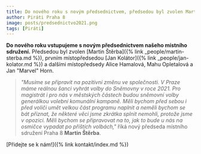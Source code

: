 ```yaml
---
title: Do nového roku s novým předsednictvem, předsedou byl zvolen Martin Štěrba
author: Piráti Praha 8
image: posts/predsednictvo2021.png
tags: [Piráti]
---
```


**Do nového roku vstupujeme s novým předsednictvem našeho místního sdružení.** Předsedou byl zvolen [Martin Štěrba]({% link _people/martin-sterba.md %}), prvním místopředsedou [Jan Kolátor]({% link _people/jan-kolator.md %}) a dalšími místopředsedy Alice Hamalová, Mahu Opletalová a Jan "Marvel" Horn.

> *"Musíme se připravit na pozitivní změnu ve společnosti. V Praze máme reálnou šanci vyhrát volby do Sněmovny v roce 2021. Pro magistrát i pro nás v městských částech budou sněmovní volby generálkou volební komunální kampaně. Měli bychom před sebou i před voliči umět velkou část programu naplnit a neměli bychom se bát přiznat, že některé věci jsme zkrátka splnit nemohli, protože jsme v opozici. Měli bychom se připravovat na to, jak to bude u nás na osmičce vypadat po příštích volbách,"* říká nový předseda místního sdružení Praha 8 **Martin Štěrba**.

[Přidejte se k nám!]({% link kontakt/index.md %})

